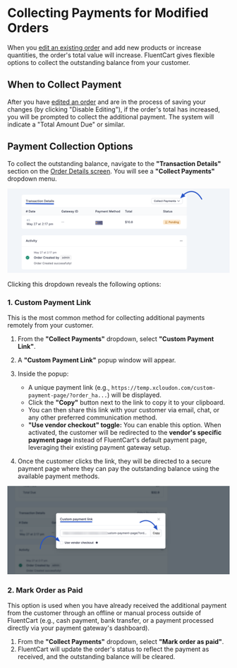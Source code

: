  # Collecting Payments for Modified Orders

When you [edit an existing order](/guide/store-management/orders-management/editing-existing-orders) and add new products or increase quantities, the order's total value will increase. FluentCart gives flexible options to collect the outstanding balance from your customer.

## When to Collect Payment

After you have [edited an order](/guide/store-management/orders-management/editing-existing-orders) and are in the process of saving your changes (by clicking "Disable Editing"), if the order's total has increased, you will be prompted to collect the additional payment. The system will indicate a "Total Amount Due" or similar.

## Payment Collection Options

To collect the outstanding balance, navigate to the **"Transaction Details"** section on the [Order Details screen](/guide/store-management/orders-management/order-details-overview). You will see a **"Collect Payments"** dropdown menu.

![Screenshot of Collect Payments Dropdown](/guide/public/images/store-management/collecting-payments/collect-payments-dropdown.png)


Clicking this dropdown reveals the following options:

### 1. Custom Payment Link

This is the most common method for collecting additional payments remotely from your customer.

1.  From the **"Collect Payments"** dropdown, select **"Custom Payment Link"**.
2.  A **"Custom Payment Link"** popup window will appear.

3.  Inside the popup:
    * A unique payment link (e.g., `https://temp.xcloudon.com/custom-payment-page/?order_ha...`) will be displayed.
    * Click the **"Copy"** button next to the link to copy it to your clipboard.
    * You can then share this link with your customer via email, chat, or any other preferred communication method.
    * **"Use vendor checkout" toggle:** You can enable this option. When activated, the customer will be redirected to the **vendor's specific payment page** instead of FluentCart's default payment page, leveraging their existing payment gateway setup.

4.  Once the customer clicks the link, they will be directed to a secure payment page where they can pay the outstanding balance using the available payment methods.

![Screenshot of Custom Payment Link Modal](/guide/public/images/store-management/collecting-payments/custom-payment-link-modal.png)

### 2. Mark Order as Paid

This option is used when you have already received the additional payment from the customer through an offline or manual process outside of FluentCart (e.g., cash payment, bank transfer, or a payment processed directly via your payment gateway's dashboard).

1.  From the **"Collect Payments"** dropdown, select **"Mark order as paid"**.
2.  FluentCart will update the order's status to reflect the payment as received, and the outstanding balance will be cleared.
